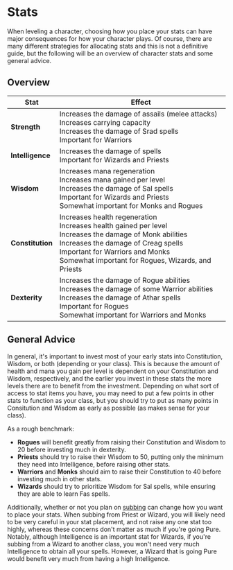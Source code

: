 # Stats

When leveling a character, choosing how you place your stats can have major consequences for how your character plays. Of course, there are many different strategies for allocating stats and this is not a definitive guide, but the following will be an overview of character stats and some general advice.

## Overview

| **Stat** | **Effect** |
| - | - |
| **Strength** | Increases the damage of assails (melee attacks) <br> Increases carrying capacity <br> Increases the damage of Srad spells <br> Important for Warriors |
| **Intelligence** | Increases the damage of spells <br> Important for Wizards and Priests |
| **Wisdom** | Increases mana regeneration <br> Increases mana gained per level <br> Increases the damage of Sal spells <br> Important for Wizards and Priests <br> Somewhat important for Monks and Rogues|
| **Constitution** | Increases health regeneration <br> Increases health gained per level <br> Increases the damage of Monk abilities <br> Increases the damage of Creag spells <br> Important for Warriors and Monks <br> Somewhat important for Rogues, Wizards, and Priests |
| **Dexterity** | Increases the damage of Rogue abilities <br> Increases the damage of some Warrior abilities <br> Increases the damage of Athar spells <br> Important for Rogues <br> Somewhat important for Warriors and Monks |

## General Advice

In general, it's important to invest most of your early stats into Constitution, Wisdom, or both (depending or your class). This is because the amount of health and mana you gain per level is dependent on your Constitution and Wisdom, respectively, and the earlier you invest in these stats the more levels there are to benefit from the investment. Depending on what sort of access to stat items you have, you may need to put a few points in other stats to function as your class, but you should try to put as many points in Consitution and Wisdom as early as possible (as makes sense for your class).

As a rough benchmark:

- **Rogues** will benefit greatly from raising their Constitution and Wisdom to 20 before investing much in dexterity.
- **Priests** should try to raise their Wisdom to 50, putting only the minimum they need into Intelligence, before raising other stats.
- **Warriors** and **Monks** should aim to raise their Constitution to 40 before investing much in other stats.
- **Wizards** should try to prioritize Wisdom for Sal spells, while ensuring they are able to learn Fas spells.

Additionally, whether or not you plan on [subbing](../subbing) can change how you want to place your stats. When subbing from Priest or Wizard, you will likely need to be very careful in your stat placement, and not raise any one stat too highly, whereas these concerns don't matter as much if you're going Pure. Notably, although Intelligence is an important stat for Wizards, if you're subbing from a Wizard to another class, you won't need very much Intelligence to obtain all your spells. However, a Wizard that is going Pure would benefit very much from having a high Intelligence.

